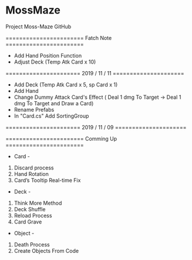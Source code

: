# MossMaze
Project Moss-Maze GitHub

======================= Fatch Note =======================

- Add Hand Position Function
- Adjust Deck (Temp Atk Card x 10)

====================== 2019 / 11 / 11 =====================

- Add Deck (Temp Atk Card x 5, sp Card x 1)
- Add Hand 
- Change Dummy Attack Card's Effect
( Deal 1 dmg To Target -> Deal 1 dmg To Target and Draw a Card)
- Rename Prefabs
- In "Card.cs" Add SortingGroup

====================== 2019 / 11 / 09 =====================


======================= Comming Up =======================

- Card -
1. Discard process
2. Hand Rotation
3. Card’s Tooltip Real-time Fix
- Deck -
1. Think More Method
2. Deck Shuffle
3. Reload Process
4. Card Grave
- Object -
1. Death Process
2. Create Objects From Code
